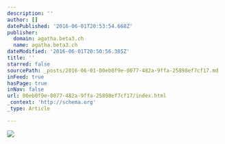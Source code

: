 ```yaml
---
description: ''
author: []
datePublished: '2016-06-01T20:53:54.668Z'
publisher:
  domain: agatha.beta3.ch
  name: agatha.beta3.ch
dateModified: '2016-06-01T20:50:56.385Z'
title: ''
starred: false
sourcePath: _posts/2016-06-01-00eb0f9e-0077-482a-9ffa-25898ef7cf17.md
inFeed: true
hasPage: true
inNav: false
url: 00eb0f9e-0077-482a-9ffa-25898ef7cf17/index.html
_context: 'http://schema.org'
_type: Article

---
```

![](http://agatha.beta3.ch/wp-content/uploads/2015/11/DSC_0164.jpg)